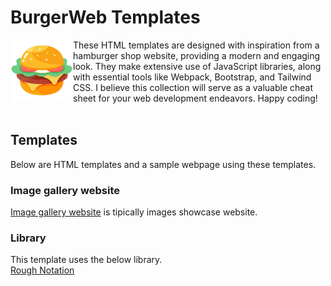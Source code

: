 # BurgerWeb Templates

<img align="left" width="100" height="100" src="./img/hamburger.png">
These HTML templates are designed with inspiration from a hamburger shop website, providing a modern and engaging look. They make extensive use of JavaScript libraries, along with essential tools like Webpack, Bootstrap, and Tailwind CSS.  
I believe this collection will serve as a valuable cheat sheet for your web development endeavors.  
Happy coding!
<br><br>


## Templates
Below are HTML templates and a sample webpage using these templates.  

### Image gallery website

[Image gallery website](https://fukugit.github.io/html-templates/1_normal_image_gallery/index.html) is tipically images showcase website.  

### Library
This template uses the below library.  
[Rough Notation](https://github.com/rough-stuff/rough-notation)